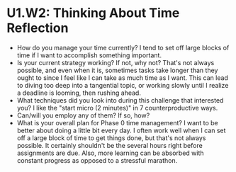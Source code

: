 # U1.W2: Thinking About Time Reflection

* How do you manage your time currently?
I tend to set off large blocks of time if I want to accomplish something important.
* Is your current strategy working? If not, why not?
That's not always possible, and even when it is, sometimes tasks take longer than they ought to since I feel like I can take as much time as I want.  This can lead to diving too deep into a tangential topic, or working slowly until I realize a deadline is looming, then rushing ahead.
* What techniques did you look into during this challenge that interested you?
I like the "start micro (2 minutes)" in 7 counterproductive ways.
* Can/will you employ any of them? If so, how?
* What is your overall plan for Phase 0 time management?
I want to be better about doing a little bit every day.  I often work well when I can set off a large block of time to get things done, but that's not always possible.  It certainly shouldn't be the several hours right before assignments are due.  Also, more learning can be absorbed with constant progress as opposed to a stressful marathon.